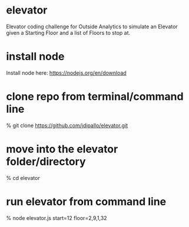 # elevator
Elevator coding challenge for Outside Analytics to simulate an Elevator given a Starting Floor and a list of Floors to stop at.

# install node
Install node here: https://nodejs.org/en/download

# clone repo from terminal/command line
% git clone https://github.com/jdipallo/elevator.git

# move into the elevator folder/directory
% cd elevator

# run elevator from command line
% node elevator.js start=12 floor=2,9,1,32

